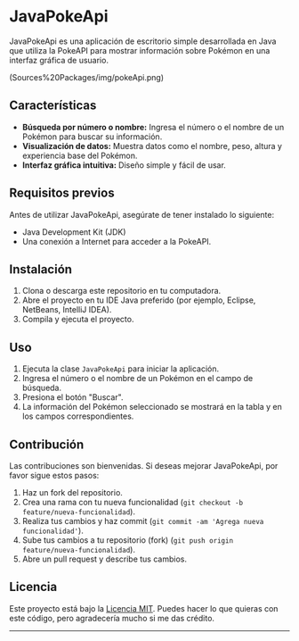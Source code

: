 # JavaPokeApi

JavaPokeApi es una aplicación de escritorio simple desarrollada en Java que utiliza la PokeAPI para mostrar información sobre Pokémon en una interfaz gráfica de usuario.

(Sources%20Packages/img/pokeApi.png)

## Características

- **Búsqueda por número o nombre:** Ingresa el número o el nombre de un Pokémon para buscar su información.
- **Visualización de datos:** Muestra datos como el nombre, peso, altura y experiencia base del Pokémon.
- **Interfaz gráfica intuitiva:** Diseño simple y fácil de usar.

## Requisitos previos

Antes de utilizar JavaPokeApi, asegúrate de tener instalado lo siguiente:

- Java Development Kit (JDK)
- Una conexión a Internet para acceder a la PokeAPI.

## Instalación

1. Clona o descarga este repositorio en tu computadora.
2. Abre el proyecto en tu IDE Java preferido (por ejemplo, Eclipse, NetBeans, IntelliJ IDEA).
3. Compila y ejecuta el proyecto.

## Uso

1. Ejecuta la clase `JavaPokeApi` para iniciar la aplicación.
2. Ingresa el número o el nombre de un Pokémon en el campo de búsqueda.
3. Presiona el botón "Buscar".
4. La información del Pokémon seleccionado se mostrará en la tabla y en los campos correspondientes.

## Contribución

Las contribuciones son bienvenidas. Si deseas mejorar JavaPokeApi, por favor sigue estos pasos:

1. Haz un fork del repositorio.
2. Crea una rama con tu nueva funcionalidad (`git checkout -b feature/nueva-funcionalidad`).
3. Realiza tus cambios y haz commit (`git commit -am 'Agrega nueva funcionalidad'`).
4. Sube tus cambios a tu repositorio (fork) (`git push origin feature/nueva-funcionalidad`).
5. Abre un pull request y describe tus cambios.

## Licencia

Este proyecto está bajo la [Licencia MIT](https://opensource.org/licenses/MIT). Puedes hacer lo que quieras con este código, pero agradecería mucho si me das crédito.

---

